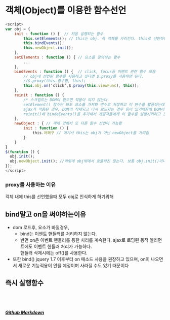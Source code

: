 # 객체(Object)를 이용한 함수선언

```javascript
<script>
var obj = {
    init : function () {  // 처음 실행되는 함수
        this.setElements(); // this는 obj. 즉 객체를 가리킨다. this로 선언하면 obj 객체 안에서 다 사용할 수 있다.
        this.bindEvents();
        this.newObject.init();
    },
    setElements : function () { // 요소를 정의하는 함수
        ...
    },
    bindEvents : function () {  // click, focus등 이벤트 관련 함수 모음
        // obj내 선언된 함수를 사용하고 싶다면 $.proxy를 사용하면 된다.
        //$.proxy(this.함수명, this);
        this.obj.on(‘click’,$.proxy(this.viewFunc), this));
    },
    reinit : function () {
        /* 스크립트는 DOM이 없으면 적용이 되지 않는다.
        setElement() 함수만 봐도 요소를 가져와 변수로 저장하고 이 변수를 활용하는데, DOM자체가 그려지지 않은 경우라면 소용이 없다.
        ajax가 적용된 경우, DOM이 삭제되고 다시 로드되는 경우 등이 있기때문에 DOM이 없는 경우를 대비해서 reinit함수를 만든다. 
        reinit()에 bindeEvents()를 추가해서 개발자들에게 이 함수를 실행시키라고 전달하는것이 좋다.*/
    },
    newObject : { // 객체 안에서 또 다른 함수 선언이 가능함
        init : function () {
            this.어쩌구 // 여기서 this는 obj가 아닌 newObject를 가리킴
        }
    }
}
$(function () {
  obj.init();
  obj.newObject.init(); //이렇게 obj밖에서 호출하진 않는다. 보통 obj.init()이나 obj 내부에서 함
});
</script>
```

### proxy를 사용하는 이유
객체 내에 this를 선언했을때 모두 obj로 인식하게 하기위해

## bind말고 on을 써야하는이유
+ dom 로드후, 요소가 바뀔경우,<br>
    + bind는 이벤트 핸들러를 처리하지 않는다.<br>
    + 반면 on은 이벤트 핸들러를 통한 처리를 계속한다. ajax로 로딩된 동적 엘리먼트에도 이벤트 핸들러 처리가 가능하다.<br>핸들러 삭제시에는 off()를 사용한다.
+ 또한 bind() jquery 1.7 이후부터 on 매소드 사용을 권장하고 있으며, on이 나오면서 새로운 기능적용이 안될 예정이며 사라질 수도 있기 때문이다

## 즉시 실행함수
<br><br>
##### [Github Markdown](https://guides.github.com/features/mastering-markdown/)
